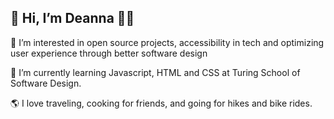 ## 👋 Hi, I’m Deanna  👩‍💻
👀 I’m interested in open source projects, accessibility in tech and optimizing user experience through better software design  

💾  I’m currently learning Javascript, HTML and CSS at Turing School of Software Design.

🌎 I love traveling, cooking for friends, and going for hikes and bike rides.



<!---
dsstevens/dsstevens is a ✨ special ✨ repository because its `README.md` (this file) appears on your GitHub profile.
You can click the Preview link to take a look at your changes.
--->
